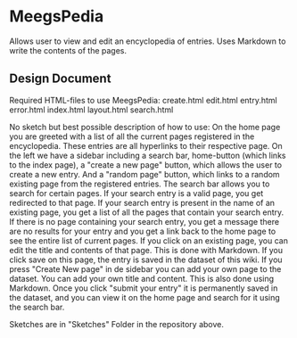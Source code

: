 # MeegsPedia

Allows user to view and edit an encyclopedia of entries. Uses Markdown to write the contents of the pages.


## Design Document

Required HTML-files to use MeegsPedia:
create.html
edit.html
entry.html
error.html
index.html
layout.html
search.html

No sketch but best possible description of how to use:
On the home page you are greeted with a list of all the current pages registered in the encyclopedia. These entries are all hyperlinks to their respective page. On the left we have a sidebar including a search bar, home-button (which links to the index page), a "create a new page" button, which allows the user to create a new entry. And a "random page" button, which links to a random existing page from the registered entries. The search bar allows you to search for certain pages. If your search entry is a valid page, you get redirected to that page. If your search entry is present in the name of an existing page, you get a list of all the pages that contain your search entry. If there is no page containing your search entry, you get a message there are no results for your entry and you get a link back to the home page to see the entire list of current pages. If you click on an existing page, you can edit the title and contents of that page. This is done with Markdown. If you click save on this page, the entry is saved in the dataset of this wiki. If you press "Create New page" in de sidebar you can add your own page to the dataset. You can add your own title and content. This is also done using Markdown. Once you click "submit your entry" it is permanently saved in the dataset, and you can view it on the home page and search for it using the search bar.

Sketches are in "Sketches" Folder in the repository above.
